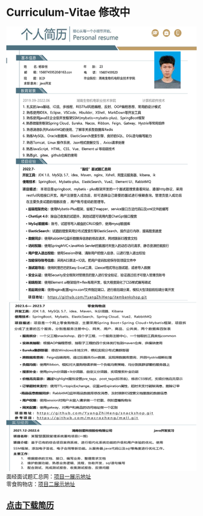 # Curriculum-Vitae 修改中
![图1](https://github.com/YyangZhiHeng/Curriculum-Vitae/blob/main/picture/1.1.1.png)
![图2](https://github.com/YyangZhiHeng/Curriculum-Vitae/blob/main/picture/1.1.2.png)
面经面试题汇总网：[项目一展示地址]( https://github.com/YyangZhiHeng/itembankshop.git)<br/>
零食购物店：[项目二展示地址](https://github.com/YyangZhiHeng/snackshop.git)
## **[点击下载简历](https://github.com/YyangZhiHeng/Curriculum-Vitae/releases)**
